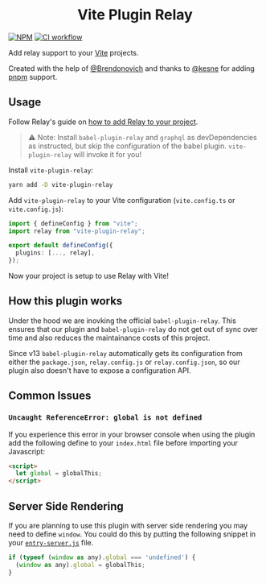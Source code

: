 <h1 align="center">Vite Plugin Relay</h1>

[![NPM](https://img.shields.io/npm/v/vite-plugin-relay)](https://www.npmjs.com/package/vite-plugin-relay)
[![CI workflow](https://github.com/oscartbeaumont/vite-plugin-relay/actions/workflows/ci.yml/badge.svg)](https://github.com/oscartbeaumont/vite-plugin-relay/actions)

Add relay support to your [Vite](https://vitejs.dev) projects.

Created with the help of [@Brendonovich](https://github.com/Brendonovich) and thanks to [@kesne](https://github.com/kesne) for adding [pnpm](https://pnpm.io) support.

## Usage

Follow Relay's guide on [how to add Relay to your project](https://relay.dev/docs/getting-started/installation-and-setup/).

> ⚠️ Note: Install `babel-plugin-relay` and `graphql` as devDependencies as instructed, but skip the configuration of the babel plugin. `vite-plugin-relay` will invoke it for you!

Install `vite-plugin-relay`:

```bash
yarn add -D vite-plugin-relay
```

Add `vite-plugin-relay` to your Vite configuration (`vite.config.ts` or `vite.config.js`):

```typescript
import { defineConfig } from "vite";
import relay from "vite-plugin-relay";

export default defineConfig({
  plugins: [..., relay],
});
```

Now your project is setup to use Relay with Vite!

## How this plugin works

Under the hood we are inovking the official `babel-plugin-relay`. This ensures that our plugin and `babel-plugin-relay` do not get out of sync over time and also reduces the maintainance costs of this project.

Since v13 `babel-plugin-relay` automatically gets its configuration from either the `package.json`, `relay.config.js` or `relay.config.json`, so our plugin also doesn't have to expose a configuration API.

## Common Issues

### `Uncaught ReferenceError: global is not defined`

If you experience this error in your browser console when using the plugin add the following define to your `index.html` file before importing your Javascript:

```html
<script>
  let global = globalThis;
</script>
```

## Server Side Rendering

If you are planning to use this plugin with server side rendering you may need to define `window`. You could do this by putting the following snippet in your [`entry-server.js`](https://vitejs.dev/guide/ssr.html#source-structure) file.

```js
if (typeof (window as any).global === 'undefined') {
  (window as any).global = globalThis;
}
```
